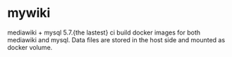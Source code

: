 # mywiki
mediawiki + mysql 5.7.{the lastest}
ci build docker images for both mediawiki and mysql. Data files are stored in the host side and mounted as docker volume.
